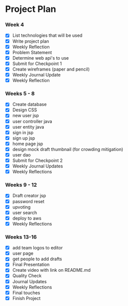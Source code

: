 # Project Plan

### Week 4
- [x] List technologies that will be used
- [x] Write project plan
- [x] Weekly Reflection
- [x] Problem Statement
- [x] Determine web api's to use
- [x] Submit for Checkpoint 1
- [x] Create wireframes (paper and pencil)
- [x] Weekly Journal Update
- [x] Weekly Reflection

### Weeks 5 - 8
- [x] Create database
- [x] Design CSS
- [x] new user jsp
- [x] user controller java
- [x] user entity java
- [x] sign in jsp
- [x] sign up jsp
- [x] home page jsp
- [x] design mock draft thumbnail (for crowding mitigation)
- [x] user dao
- [x] Submit for Checkpoint 2
- [x] Weekly Journal Updates
- [x] Weekly Reflections

### Weeks 9 - 12
- [x] Draft creator jsp
- [x] password reset
- [x] upvoting
- [x] user search
- [x] deploy to aws
- [x] Weekly Reflections

### Weeks 13-16
- [x] add team logos to editor
- [x] user page
- [x] get people to add drafts
- [x] Final Presentation
- [x] Create video with link on README.md
- [x] Quality Check
- [x] Journal Updates
- [x] Weekly Reflections
- [x] Final touches
- [x] Finish Project
